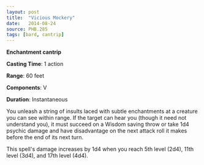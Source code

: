 ```yaml
---
layout: post
title:  "Vicious Mockery"
date:   2014-08-24
source: PHB.285
tags: [bard, cantrip]
---
```


**Enchantment cantrip**

**Casting Time**: 1 action

**Range**: 60 feet

**Components**: V

**Duration**: Instantaneous

You unleash a string of insults laced with subtle enchantments at a creature you can see within range. If the target can hear you (though it need not understand you), it must succeed on a Wisdom saving throw or take 1d4 psychic damage and have disadvantage on the next attack roll it makes before the end of its next turn.

This spell's damage increases by 1d4 when you reach 5th level (2d4), 11th level (3d4), and 17th level (4d4).